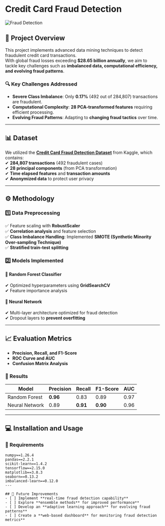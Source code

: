 # Credit Card Fraud Detection

![Fraud Detection](https://github.com/thisissophiawang/credit-card-fraud-detection/blob/main/images/fraud-detection-banner.png)

## 📌 Project Overview  
This project implements advanced data mining techniques to detect fraudulent credit card transactions.  
With global fraud losses exceeding **$28.65 billion annually**, we aim to tackle key challenges such as **imbalanced data, computational efficiency, and evolving fraud patterns**.  

### 🔍 Key Challenges Addressed  
- **Severe Class Imbalance**: Only **0.17%** (492 out of 284,807) transactions are fraudulent.  
- **Computational Complexity**: **28 PCA-transformed features** requiring efficient processing.  
- **Evolving Fraud Patterns**: Adapting to **changing fraud tactics** over time.  

---

## 📊 Dataset  
We utilized the **[Credit Card Fraud Detection Dataset](https://www.kaggle.com/mlg-ulb/creditcardfraud)** from Kaggle, which contains:  
✔ **284,807 transactions** (492 fraudulent cases)  
✔ **28 principal components** (from PCA transformation)  
✔ **Time elapsed features** and **transaction amounts**  
✔ **Anonymized data** to protect user privacy  

---

## ⚙️ Methodology  

### 1️⃣ Data Preprocessing  
✅ Feature scaling with **RobustScaler**  
✅ **Correlation analysis** and feature selection  
✅ **Class Imbalance Handling**: Implemented **SMOTE (Synthetic Minority Over-sampling Technique)**  
✅ **Stratified train-test splitting**  

### 2️⃣ Models Implemented  

#### 🔹 Random Forest Classifier  
✔ Optimized hyperparameters using **GridSearchCV**  
✔ Feature importance analysis  

#### 🔹 Neural Network  
✔ Multi-layer architecture optimized for fraud detection  
✔ Dropout layers to **prevent overfitting**  

---

## 📈 Evaluation Metrics  
- **Precision, Recall, and F1-Score**  
- **ROC Curve and AUC**  
- **Confusion Matrix Analysis**  

### 🚀 Results  

| Model            | Precision | Recall | F1-Score | AUC  |
|-----------------|-----------|--------|----------|------|
| Random Forest   | **0.96**  | 0.83   | 0.89     | 0.97 |
| Neural Network  | 0.89      | **0.91** | **0.90** | 0.96 |

---

## 💻 Installation and Usage  

### 📌 Requirements  
```plaintext
numpy==1.26.4
pandas==2.2.1
scikit-learn==1.4.2
tensorflow==2.15.0
matplotlib==3.8.3
seaborn==0.13.2
imbalanced-learn==0.12.0
---

## 🔮 Future Improvements  
- [ ] Implement **real-time fraud detection capability**  
- [ ] Explore **ensemble methods** for improved performance**  
- [ ] Develop an **adaptive learning approach** for evolving fraud patterns**  
- [ ] Create a **web-based dashboard** for monitoring fraud detection metrics**  

